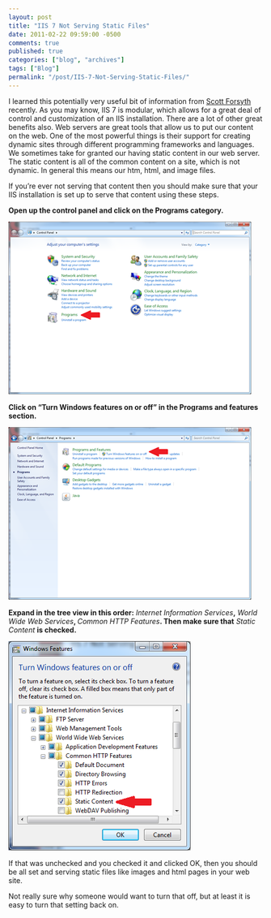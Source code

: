 ```yaml
---
layout: post
title: "IIS 7 Not Serving Static Files"
date: 2011-02-22 09:59:00 -0500
comments: true
published: true
categories: ["blog", "archives"]
tags: ["Blog"]
permalink: "/post/IIS-7-Not-Serving-Static-Files/"
---
```

<!-- more -->



<p>I learned this potentially very useful bit of information from <a href="http://weblogs.asp.net/owscott/" target="_blank">Scott Forsyth</a> recently. As you may know, IIS 7 is modular, which allows for a great deal of control and customization of an IIS installation. There are a lot of other great benefits also. Web servers are great tools that allow us to put our content on the web. One of the most powerful things is their support for creating dynamic sites through different programming frameworks and languages. We sometimes take for granted our having static content in our web server. The static content is all of the common content on a site, which is not dynamic. In general this means our htm, html, and image files.</p>  <p>If you’re ever not serving that content then you should make sure that your IIS installation is set up to serve that content using these steps.</p>  <p><strong>Open up the control panel and click on the Programs category.</strong></p>  <p><a href="/images/files/ControlPanel.png"><img style="background-image: none; border-bottom: 0px; border-left: 0px; padding-left: 0px; padding-right: 0px; display: inline; border-top: 0px; border-right: 0px; padding-top: 0px" title="ControlPanel" border="0" alt="ControlPanel" src="/images/files/ControlPanel_thumb.png" width="480" height="340"></a></p>    <p><strong>Click on “Turn Windows features on or off” in the Programs and features section.</strong></p>  <p><a href="/images/files/Programs.png"><img style="background-image: none; border-bottom: 0px; border-left: 0px; padding-left: 0px; padding-right: 0px; display: inline; border-top: 0px; border-right: 0px; padding-top: 0px" title="Programs" border="0" alt="Programs" src="/images/files/Programs_thumb.png" width="480" height="340"></a></p>  <p><strong>Expand in the tree view in this order:</strong> <em>Internet Information Services</em><strong>,</strong> <em>World Wide Web Services</em><strong>, </strong><em>Common HTTP Features</em><strong>. Then make sure that</strong> <em>Static Content</em> <strong>is checked.</strong></p>  <p><a href="/images/files/WindowsFeatures.png"><img style="background-image: none; border-bottom: 0px; border-left: 0px; padding-left: 0px; padding-right: 0px; display: inline; border-top: 0px; border-right: 0px; padding-top: 0px" title="WindowsFeatures" border="0" alt="WindowsFeatures" src="/images/files/WindowsFeatures_thumb.png" width="360" height="412"></a></p>  <p>If that was unchecked and you checked it and clicked OK, then you should be all set and serving static files like images and html pages in your web site.</p>  <p>Not really sure why someone would want to turn that off, but at least it is easy to turn that setting back on.</p>
